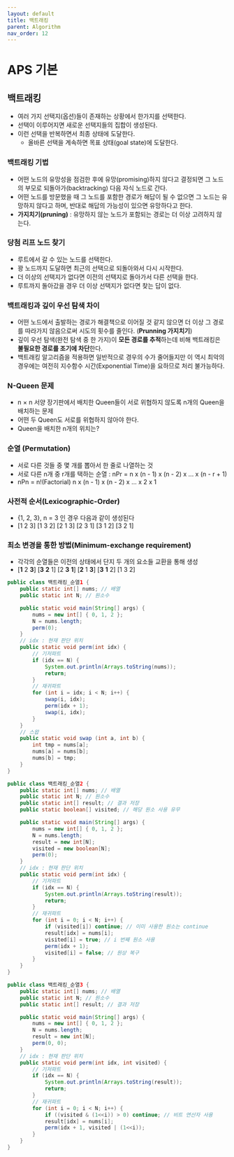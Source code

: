 ```yaml
---
layout: default
title: 백트래킹
parent: Algorithm
nav_order: 12
---
```


# APS 기본

## 백트래킹
- 여러 가지 선택지(옵션)들이 존재하는 상황에서 한가지를 선택한다.
- 선택이 이루어지면 새로운 선택지들의 집합이 생성된다.
- 이런 선택을 반복하면서 최종 상태에 도달한다.
    - 올바른 선택을 계속하면 목표 상태(goal state)에 도달한다.

### 백트래킹 기법
- 어떤 노드의 유망성을 점검한 후에 유망(promising)하지 않다고 결정되면 그 노드의 부모로 되돌아가(backtracking) 다음 자식 노드로 간다.
- 어떤 노드를 방문했을 때 그 노드를 포함한 경로가 해답이 될 수 없으면 그 노드는 유망하지 않다고 하며, 반대로 해답의 가능성이 있으면 유망하다고 한다.
- **가지치기(pruning)** : 유망하지 않는 노드가 포함되는 경로는 더 이상 고려하지 않는다.

### 당첨 리프 노드 찾기
- 루트에서 갈 수 있는 노드를 선택한다.
- 꽝 노드까지 도달하면 최근의 선택으로 되돌아와서 다시 시작한다.
- 더 이상의 선택지가 없다면 이전의 선택지로 돌아가서 다른 선택을 한다.
- 루트까지 돌아갔을 경우 더 이상 선택지가 없다면 찾는 답이 없다.

### 백트래킹과 깊이 우선 탐색 차이
- 어떤 노드에서 출발하는 경로가 해결책으로 이어질 것 같지 않으면 더 이상 그 경로를 따라가지 않음으로써 시도의 횟수를 줄인다. (**Prunning 가지치기**)
- 깊이 우선 탐색(완전 탐색 중 한 가지)이 **모든 경로를 추적**하는데 비해 백트래킹은 **불필요한 경로를 조기에 차단**한다.
- 백트래킹 알고리즘을 적용하면 일반적으로 경우의 수가 줄어들지만 이 역시 최악의 경우에는 여전히 지수함수 시간(Exponential Time)을 요하므로 처리 불가능하다.

### N-Queen 문제
- n × n 서양 장기판에서 배치한 Queen들이 서로 위협하지 않도록 n개의 Queen을 배치하는 문제
- 어떤 두 Queen도 서로를 위협하지 않아야 한다.
- Queen을 배치한 n개의 위치는?

### 순열 (Permutation)
- 서로 다른 것들 중 몇 개를 뽑아서 한 줄로 나열하는 것
- 서로 다른 n개 중 r개를 택하는 순열 : nPr = n x (n - 1) x (n - 2) x ... x (n - r + 1)
- nPn = n!(Factorial) n x (n - 1) x (n - 2) x ... x 2 x 1

### 사전적 순서(Lexicographic-Order)
- {1, 2, 3}, n = 3 인 경우 다음과 같이 생성된다
- [1 2 3] [1 3 2] [2 1 3] [2 3 1] [3 1 2] [3 2 1]

### 최소 변경을 통한 방법(Minimum-exchange requirement)
- 각각의 순열들은 이전의 상태에서 단지 두 개의 요소들 교환을 통해 생성
- [**1** 2 **3**] [**3** **2** 1] [2 **3** **1**] [**2** 1 **3**] [**3** **1** 2] [1 3 2]

```java
public class 백트래킹_순열1 {
	public static int[] nums; // 배열
    public static int N; // 원소수

    public static void main(String[] args) {
        nums = new int[] { 0, 1, 2 };
        N = nums.length;
        perm(0);
    }
    // idx : 현재 판단 위치
    public static void perm(int idx) {
        // 기저파트
        if (idx == N) {
            System.out.println(Arrays.toString(nums));
            return;
        }
        // 재귀파트
        for (int i = idx; i < N; i++) {
            swap(i, idx);
            perm(idx + 1);
            swap(i, idx);
        }
    }
	// 스왑
    public static void swap (int a, int b) {
        int tmp = nums[a];
        nums[a] = nums[b];
        nums[b] = tmp;
    }
}
```

```java
public class 백트래킹_순열2 {
    public static int[] nums; // 배열
    public static int N; // 원소수
    public static int[] result; // 결과 저장
    public static boolean[] visited; // 해당 원소 사용 유무

    public static void main(String[] args) {
        nums = new int[] { 0, 1, 2 };
        N = nums.length;
        result = new int[N];
        visited = new boolean[N];
        perm(0);
    }
    // idx : 현재 판단 위치
    public static void perm(int idx) {
        // 기저파트
        if (idx == N) {
            System.out.println(Arrays.toString(result));
            return;
        }
        // 재귀파트
        for (int i = 0; i < N; i++) {
            if (visited[i]) continue; // 이미 사용한 원소는 continue
            result[idx] = nums[i];
            visited[i] = true; // i 번째 원소 사용
            perm(idx + 1);
            visited[i] = false; // 원상 복구
        }
    }
}
```

```java
public class 백트래킹_순열3 {
    public static int[] nums; // 배열
    public static int N; // 원소수
    public static int[] result; // 결과 저장

    public static void main(String[] args) {
        nums = new int[] { 0, 1, 2 };
        N = nums.length;
        result = new int[N];
        perm(0, 0);
    }
    // idx : 현재 판단 위치
    public static void perm(int idx, int visited) {
        // 기저파트
        if (idx == N) {
            System.out.println(Arrays.toString(result));
            return;
        }
        // 재귀파트
        for (int i = 0; i < N; i++) {
            if ((visited & (1<<i)) > 0) continue; // 비트 연산자 사용
            result[idx] = nums[i];
            perm(idx + 1, visited | (1<<i));
        }
    }
}
```
